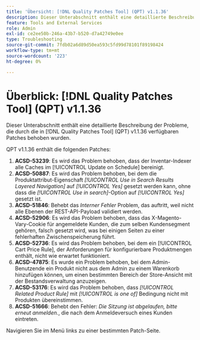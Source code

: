 ```yaml
---
title: 'Übersicht: [!DNL Quality Patches Tool] (QPT) v1.1.36'
description: Dieser Unterabschnitt enthält eine detaillierte Beschreibung der Probleme, die durch die in Version 1.1.36  [!DNL Quality Patches Tool]  Patches behoben wurden.
feature: Tools and External Services
role: Admin
exl-id: ce2ee50b-246a-43b7-b520-d7a42749e0ee
type: Troubleshooting
source-git-commit: 7fdb02a6d89d50ea593c5fd99d78101f89198424
workflow-type: tm+mt
source-wordcount: '223'
ht-degree: 0%

---
```


# Überblick: [!DNL Quality Patches Tool] (QPT) v1.1.36

Dieser Unterabschnitt enthält eine detaillierte Beschreibung der Probleme, die durch die in [!DNL Quality Patches Tool] (QPT) v1.1.36 verfügbaren Patches behoben wurden.

QPT v1.1.36 enthält die folgenden Patches:

1. **ACSD-53239**: Es wird das Problem behoben, dass der Inventar-Indexer alle Caches im [!UICONTROL Update on Schedule] bereinigt.
1. **ACSD-50887**: Es wird das Problem behoben, bei dem die Produktattribut-Eigenschaft *[!UICONTROL Use in Search Results Layered Navigation]* auf *[!UICONTROL Yes]* gesetzt werden kann, ohne dass die *[!UICONTROL Use in search]*-Option auf *[!UICONTROL Yes]* gesetzt ist.
1. **ACSD-51846**: Behebt das *Interner Fehler* Problem, das auftritt, weil nicht alle Ebenen der REST-API-Payload validiert werden.
1. **ACSD-52906**: Es wird das Problem behoben, dass das X-Magento-Vary-Cookie für angemeldete Kunden, die zum selben Kundensegment gehören, falsch gesetzt wird, was bei einigen Seiten zu einer fehlerhaften Zwischenspeicherung führt.
1. **ACSD-52736**: Es wird das Problem behoben, bei dem ein [!UICONTROL Cart Price Rule], der Anforderungen für konfigurierbare Produktmengen enthält, nicht wie erwartet funktioniert.
1. **ACSD-47875**: Es wurde ein Problem behoben, bei dem Admin-Benutzende ein Produkt nicht aus dem Admin zu einem Warenkorb hinzufügen können, um einen bestimmten Bereich der Store-Ansicht mit der Bestandsverwaltung anzuzeigen.
1. **ACSD-53176**: Es wird das Problem behoben, dass *[!UICONTROL Related Product Rule]* mit *[!UICONTROL is one of]* Bedingung nicht mit Produkten übereinstimmen.
1. **ACSD-51666**: Behebt den Fehler: *Die Sitzung ist abgelaufen, bitte erneut anmelden.*, die nach dem Anmeldeversuch eines Kunden eintreten.

Navigieren Sie im Menü links zu einer bestimmten Patch-Seite.
